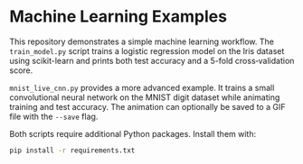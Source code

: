 # Machine Learning Examples

This repository demonstrates a simple machine learning workflow. The
`train_model.py` script trains a logistic regression model on the Iris
dataset using scikit-learn and prints both test accuracy and a 5-fold
cross‑validation score.

`mnist_live_cnn.py` provides a more advanced example. It trains a small
convolutional neural network on the MNIST digit dataset while animating
training and test accuracy. The animation can optionally be saved to a
GIF file with the `--save` flag.

Both scripts require additional Python packages. Install them with:

```bash
pip install -r requirements.txt
```

